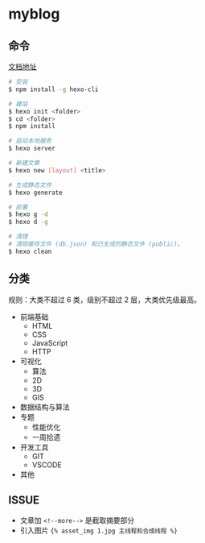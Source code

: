 # myblog

## 命令

[文档地址](https://hexo.io/zh-cn/docs/)

```bash
# 安装
$ npm install -g hexo-cli

# 建站
$ hexo init <folder>
$ cd <folder>
$ npm install

# 启动本地服务
$ hexo server

# 新建文章
$ hexo new [layout] <title>

# 生成静态文件
$ hexo generate

# 部署
$ hexo g -d
$ hexo d -g

# 清理
# 清除缓存文件 (db.json) 和已生成的静态文件 (public)。
$ hexo clean

```

## 分类

规则：大类不超过 6 类，级别不超过 2 层，大类优先级最高。

* 前端基础
  * HTML
  * CSS
  * JavaScript
  * HTTP
* 可视化
  * 算法
  * 2D
  * 3D
  * GIS
* 数据结构与算法
* 专题
  * 性能优化
  * 一周拾遗
* 开发工具
  * GIT
  * VSCODE
* 其他

## ISSUE

* 文章加 ```<!--more-->``` 是截取摘要部分
* 引入图片 `{% asset_img 1.jpg 主线程和合成线程 %}`
